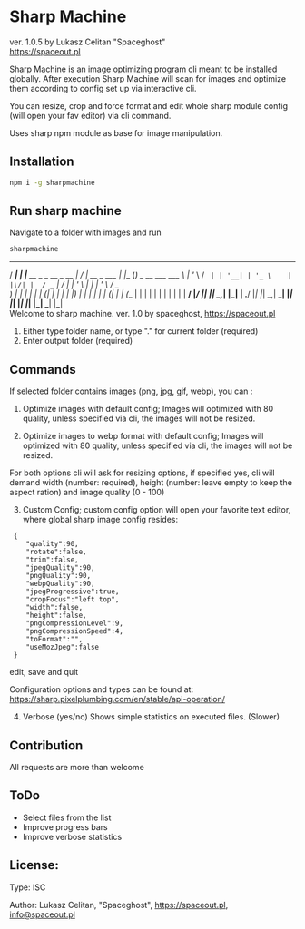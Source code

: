 # Sharp Machine
ver. 1.0.5 by Lukasz Celitan "Spaceghost"  
https://spaceout.pl

Sharp Machine is an image optimizing program cli meant to be installed globally. After execution Sharp Machine will scan for images and optimize them according to config set up via interactive cli. 

You can resize, crop and force format and edit whole sharp module config (will open your fav editor) via cli command.

Uses sharp npm module as base for image manipulation.

## Installation 

```sh
npm i -g sharpmachine
```


## Run sharp machine

Navigate to a folder with images and run

```sh
sharpmachine 
```

  ____    _                                __  __                  _       _                
 / ___|  | |__     __ _   _ __   _ __     |  \/  |   __ _    ___  | |__   (_)  _ __     ___ 
 \___ \  | '_ \   / _` | | '__| | '_ \    | |\/| |  / _` |  / __| | '_ \  | | | '_ \   / _ \
  ___) | | | | | | (_| | | |    | |_) |   | |  | | | (_| | | (__  | | | | | | | | | | |  __/
 |____/  |_| |_|  \__,_| |_|    | .__/    |_|  |_|  \__,_|  \___| |_| |_| |_| |_| |_|  \___|
                                |_|                                                         
Welcome to sharp machine. ver. 1.0
by spaceghost, https://spaceout.pl


1. Either type folder name, or type "." for current folder (required) 
2. Enter output folder (required)

## Commands 

If selected folder contains images (png, jpg, gif, webp), you can : 

1. Optimize images with default config; Images will optimized with 80 quality, unless specified via cli, the images will not be resized.  


2. Optimize images to webp format with default config; Images will optimized with 80 quality, unless specified via cli, the images will not be resized. 

For both options cli will ask for resizing options, if specified yes, cli will demand width (number: required), height (number: leave empty to keep the aspect ration) and image quality (0 - 100)

3. Custom Config; custom config option will open your favorite text editor, where global sharp image config resides:

```
 {
    "quality":90,
    "rotate":false,
    "trim":false,
    "jpegQuality":90,
    "pngQuality":90,
    "webpQuality":90,
    "jpegProgressive":true,
    "cropFocus":"left top",
    "width":false,
    "height":false,
    "pngCompressionLevel":9,
    "pngCompressionSpeed":4,
    "toFormat":"",
    "useMozJpeg":false
 }

```
edit, save and quit

Configuration options and types can be found at: https://sharp.pixelplumbing.com/en/stable/api-operation/ 


4. Verbose (yes/no) Shows simple statistics on executed files. (Slower)

## Contribution 

All requests are more than welcome 

## ToDo

* Select files from the list
* Improve progress bars
* Improve verbose statistics 

## License: 
Type: ISC

Author: Lukasz Celitan, "Spaceghost", https://spaceout.pl, info@spaceout.pl



